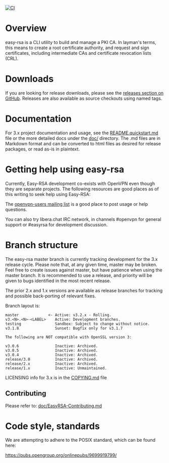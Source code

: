 [![CI](https://github.com/Openvpn/easy-rsa/actions/workflows/action.yml/badge.svg)](https://github.com/Openvpn/easy-rsa/actions/workflows/action.yml)
# Overview

easy-rsa is a CLI utility to build and manage a PKI CA. In layman's terms,
this means to create a root certificate authority, and request and sign
certificates, including intermediate CAs and certificate revocation lists (CRL).

# Downloads

If you are looking for release downloads, please see the [releases section on
GitHub](https://github.com/OpenVPN/easy-rsa/releases). Releases are also available as source checkouts using named tags.

# Documentation

For 3.x project documentation and usage, see the [README.quickstart.md](README.quickstart.md) file or
the more detailed docs under the [doc/](doc/) directory. The .md files are in Markdown
format and can be converted to html files as desired for release packages, or
read as-is in plaintext.

# Getting help using easy-rsa

Currently, Easy-RSA development co-exists with OpenVPN even though they are
separate projects. The following resources are good places as of this writing to
seek help using Easy-RSA:

The [openvpn-users mailing list](https://lists.sourceforge.net/lists/listinfo/openvpn-users)
is a good place to post usage or help questions.

You can also try libera.chat IRC network, in channels #openvpn for general support or #easyrsa for development discussion.

# Branch structure

The easy-rsa master branch is currently tracking development for the 3.x release
cycle. Please note that, at any given time, master may be broken. Feel free to
create issues against master, but have patience when using the master branch. It
is recommended to use a release, and priority will be given to bugs identified in
the most recent release.

The prior 2.x and 1.x versions are available as release branches for
tracking and possible back-porting of relevant fixes.

Branch layout is:

    master             <- Active: v3.2.x - Rolling.
    v3.<N>.<N>-<LABEL>    Active: Development branches.
    testing               Sandbox: Subject to change without notice.
    v3.1.8                Sunset: Bugfix only for v3.1.7

    The following are NOT compatible with OpenSSL version 3:

    v3.0.6                Inactive: Archived.
    v3.0.5                Inactive: Archived.
    v3.0.4                Inactive: Archived.
    release/3.0           Inactive: Archived.
    release/2.x           Inactive: Archived.
    release/1.x           Inactive: Unmaintained.

LICENSING info for 3.x is in the [COPYING.md](COPYING.md) file

## Contributing

Please refer to: [doc/EasyRSA-Contributing.md](doc/EasyRSA-Contributing.md)

# Code style, standards

We are attempting to adhere to the POSIX standard, which can be found here:

https://pubs.opengroup.org/onlinepubs/9699919799/
